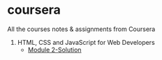 # coursera
All the courses notes &amp; assignments from Coursera 

1) HTML, CSS and JavaScript for Web Developers
    - [Module 2-Solution](https://htmlpreview.github.io/?https://github.com/ylruiz/coursera/blob/main/html-css-js/mod2_solution/index.html)